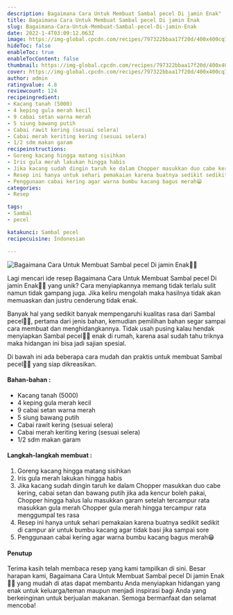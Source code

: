 ```yaml
---
description: Bagaimana Cara Untuk Membuat Sambal pecel Di jamin Enak"
title: Bagaimana Cara Untuk Membuat Sambal pecel Di jamin Enak
slug: Bagaimana-Cara-Untuk-Membuat-Sambal-pecel-Di-jamin-Enak
date: 2022-1-4T03:09:12.063Z
image: https://img-global.cpcdn.com/recipes/797322bbaa17f20d/400x400cq70/photo.jpg
hideToc: false
enableToc: true
enableTocContent: false
thumbnail: https://img-global.cpcdn.com/recipes/797322bbaa17f20d/400x400cq70/photo.jpg
cover: https://img-global.cpcdn.com/recipes/797322bbaa17f20d/400x400cq70/photo.jpg
author: admin
ratingvalue: 4.8
reviewcount: 124
recipeingredient:
- Kacang tanah (5000)
- 4 keping gula merah kecil
- 9 cabai setan warna merah
- 5 siung bawang putih
- Cabai rawit kering (sesuai selera)
- Cabai merah keriting kering (sesuai selera)
- 1/2 sdm makan garam
recipeinstructions:
- Goreng kacang hingga matang sisihkan
- Iris gula merah lakukan hingga habis
- Jika kacang sudah dingin taruh ke dalam Chopper masukkan duo cabe kering, cabai setan dan bawang putih jika ada kencur boleh pakai, Chopper hingga halus lalu masukkan garam setelah tercampur rata masukkan gula merah Chopper gula merah hingga tercampur rata menggumpal tes rasa
- Resep ini hanya untuk sehari pemakaian karena buatnya sedikit sedikit di campur air untuk bumbu kacang agar tidak basi jika sampai sore
- Penggunaan cabai kering agar warna bumbu kacang bagus merah😁
categories:
- Resep

tags:
- Sambal
- pecel

katakunci: Sambal pecel
recipecuisine: Indonesian

---
```


![Bagaimana Cara Untuk Membuat Sambal pecel Di jamin Enak👩‍🍳](https://img-global.cpcdn.com/recipes/797322bbaa17f20d/400x400cq70/photo.jpg)

Lagi mencari ide resep Bagaimana Cara Untuk Membuat Sambal pecel Di jamin Enak👩‍🍳 yang unik? Cara menyiapkannya memang tidak terlalu sulit namun tidak gampang juga. Jika keliru mengolah maka hasilnya tidak akan memuaskan dan justru cenderung tidak enak.

Banyak hal yang sedikit banyak mempengaruhi kualitas rasa dari Sambal pecel👩‍🍳, pertama dari jenis bahan, kemudian pemilihan bahan segar sampai cara membuat dan menghidangkannya. Tidak usah pusing kalau hendak menyiapkan Sambal pecel👩‍🍳 enak di rumah, karena asal sudah tahu triknya maka hidangan ini bisa jadi sajian spesial.

Di bawah ini ada beberapa cara mudah dan praktis untuk membuat Sambal pecel👩‍🍳 yang siap dikreasikan.

<!--inarticleads1-->

#### Bahan-bahan :

- Kacang tanah (5000)
- 4 keping gula merah kecil
- 9 cabai setan warna merah
- 5 siung bawang putih
- Cabai rawit kering (sesuai selera)
- Cabai merah keriting kering (sesuai selera)
- 1/2 sdm makan garam

<!--inarticleads2-->

#### Langkah-langkah membuat :

1. Goreng kacang hingga matang sisihkan
1. Iris gula merah lakukan hingga habis
1. Jika kacang sudah dingin taruh ke dalam Chopper masukkan duo cabe kering, cabai setan dan bawang putih jika ada kencur boleh pakai, Chopper hingga halus lalu masukkan garam setelah tercampur rata masukkan gula merah Chopper gula merah hingga tercampur rata menggumpal tes rasa
1. Resep ini hanya untuk sehari pemakaian karena buatnya sedikit sedikit di campur air untuk bumbu kacang agar tidak basi jika sampai sore
1. Penggunaan cabai kering agar warna bumbu kacang bagus merah😁

#### Penutup

Terima kasih telah membaca resep yang kami tampilkan di sini. Besar harapan kami, Bagaimana Cara Untuk Membuat Sambal pecel Di jamin Enak👩‍🍳 yang mudah di atas dapat membantu Anda menyiapkan hidangan yang enak untuk keluarga/teman maupun menjadi inspirasi bagi Anda yang berkeinginan untuk berjualan makanan. Semoga bermanfaat dan selamat mencoba!